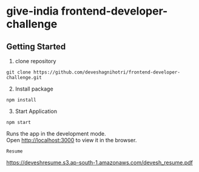 # give-india frontend-developer-challenge

## Getting Started

1. clone repository

```
git clone https://github.com/deveshagnihotri/frontend-developer-challenge.git
```

2. Install package

```
npm install
```

3. Start Application

```
npm start
```

Runs the app in the development mode.<br>
Open [http://localhost:3000](http://localhost:3000) to view it in the browser.

```
Resume
```
https://deveshresume.s3.ap-south-1.amazonaws.com/devesh_resume.pdf
